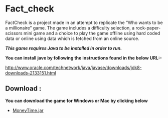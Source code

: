 # Fact_check
FactCheck is a project made in an attempt to replicate the “Who wants to be a millionaire” game. The game includes a difficulty selection, a rock-paper-scissors mini game and a choice to play the game offline using hard coded data or online using data which is fetched from an online source.


***This game requires Java to be installed in order to run.*** 

**You can install jave by following the instructions found in the below URL:-**

http://www.oracle.com/technetwork/java/javase/downloads/jdk8-downloads-2133151.html

## Download :
**You can download the game for Windows or Mac by clicking below**

 - [MoneyTime.jar](https://github.com/firasAltayeb/MoneyTime/raw/master/MoneyTime/MoneyTime.jar)
 

